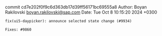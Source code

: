 commit cd7e202f0f9c6d363db17d39ff56171bc69555a8
Author: Boyan Rakilovski <boyan.rakilovski@sap.com>
Date:   Tue Oct 8 10:15:20 2024 +0300

    fix(ui5-daypicker): announce selected state change (#9934)
    
    Fixes: #9860
